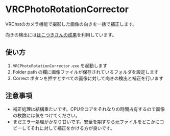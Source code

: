 VRCPhotoRotationCorrector
====

VRChatのカメラ機能で撮影した画像の向きを一括で補正します。

向きの検出には[はこつきさんの成果](https://github.com/rehakomoon/VRC_PhotoRotation_Estimation)を利用しています。

## 使い方
1. `VRCPhotoRotationCorrector.exe` を起動します
2. Folder path の欄に画像ファイルが保存されているフォルダを設定します
3. Correct ボタンを押すとすべての画像に対して向きの検出と補正を行います

## 注意事項
- 補正処理は結構重たいです。CPU全コアをそれなりの時間占有するので画像の枚数には気をつけてください。
- まだエラー処理がかなり甘いです。安全を期すなら元ファイルをどこかにコピーしてそれに対して補正をかける方が良いです。
